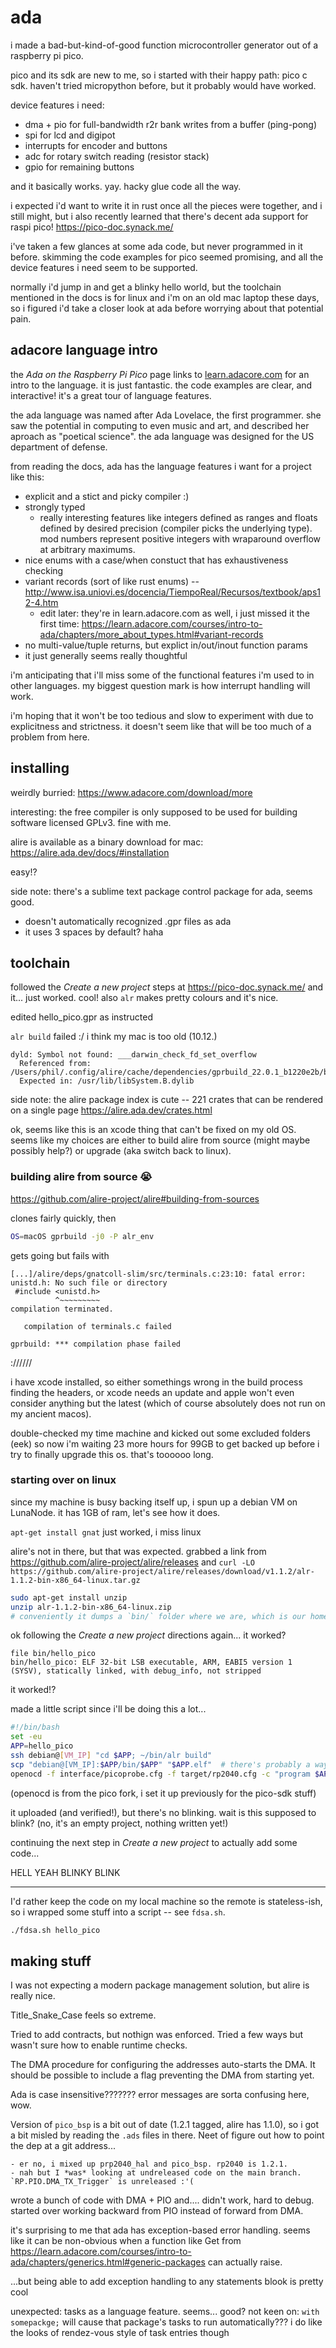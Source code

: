 # ada

i made a bad-but-kind-of-good function microcontroller generator out of a raspberry pi pico.

pico and its sdk are new to me, so i started with their happy path: pico c sdk. haven't tried micropython before, but it probably would have worked.

device features i need:

- dma + pio for full-bandwidth r2r bank writes from a buffer (ping-pong)
- spi for lcd and digipot
- interrupts for encoder and buttons
- adc for rotary switch reading (resistor stack)
- gpio for remaining buttons

and it basically works. yay. hacky glue code all the way.

i expected i'd want to write it in rust once all the pieces were together, and i still might, but i also recently learned that there's decent ada support for raspi pico! https://pico-doc.synack.me/

i've taken a few glances at some ada code, but never programmed in it before. skimming the code examples for pico seemed promising, and all the device features i need seem to be supported.

normally i'd jump in and get a blinky hello world, but the toolchain mentioned in the docs is for linux and i'm on an old mac laptop these days, so i figured i'd take a closer look at ada before worrying about that potential pain.

## adacore language intro

the _Ada on the Raspberry Pi Pico_ page links to [learn.adacore.com](https://learn.adacore.com/courses/intro-to-ada/index.html) for an intro to the language. it is just fantastic. the code examples are clear, and interactive! it's a great tour of language features.

the ada language was named after Ada Lovelace, the first programmer. she saw the potential in computing to even music and art, and described her aproach as "poetical science". the ada language was designed for the US department of defense.

from reading the docs, ada has the language features i want for a project like this:

- explicit and a stict and picky compiler :)
- strongly typed
    - really interesting features like integers defined as ranges and floats defined by desired precision (compiler picks the underlying type). mod numbers represent positive integers with wraparound overflow at arbitrary maximums.
- nice enums with a case/when constuct that has exhaustiveness checking
- variant records (sort of like rust enums) -- http://www.isa.uniovi.es/docencia/TiempoReal/Recursos/textbook/aps12-4.htm
    - edit later: they're in learn.adacore.com as well, i just missed it the first time: https://learn.adacore.com/courses/intro-to-ada/chapters/more_about_types.html#variant-records
- no multi-value/tuple returns, but explict in/out/inout function params
- it just generally seems really thoughtful

i'm anticipating that i'll miss some of the functional features i'm used to in other languages. my biggest question mark is how interrupt handling will work.

i'm hoping that it won't be too tedious and slow to experiment with due to explicitness and strictness. it doesn't seem like that will be too much of a problem from here.


## installing

weirdly burried: https://www.adacore.com/download/more

interesting: the free compiler is only supposed to be used for building software licensed GPLv3. fine with me.

alire is available as a binary download for mac: https://alire.ada.dev/docs/#installation

easy!?

side note: there's a sublime text package control package for ada, seems good.
- doesn't automatically recognized .gpr files as ada
- it uses 3 spaces by default? haha


## toolchain

followed the _Create a new project_ steps at https://pico-doc.synack.me/ and it... just worked. cool! also `alr` makes pretty colours and it's nice.

edited hello_pico.gpr as instructed

`alr build` failed :/ i think my mac is too old (10.12.)

```
dyld: Symbol not found: ___darwin_check_fd_set_overflow
  Referenced from: /Users/phil/.config/alire/cache/dependencies/gprbuild_22.0.1_b1220e2b/bin/gprconfig
  Expected in: /usr/lib/libSystem.B.dylib
```

side note: the alire package index is cute -- 221 crates that can be rendered on a single page https://alire.ada.dev/crates.html

ok, seems like this is an xcode thing that can't be fixed on my old OS. seems like my choices are either to build alire from source (might maybe possibly help?) or upgrade (aka switch back to linux).

### building alire from source :sob:

https://github.com/alire-project/alire#building-from-sources

clones fairly quickly, then

```bash
OS=macOS gprbuild -j0 -P alr_env
```

gets going but fails with 

```
[...]/alire/deps/gnatcoll-slim/src/terminals.c:23:10: fatal error: unistd.h: No such file or directory
 #include <unistd.h>
          ^~~~~~~~~~
compilation terminated.

   compilation of terminals.c failed

gprbuild: *** compilation phase failed
```

://////

i have xcode installed, so either somethings wrong in the build process finding the headers, or xcode needs an update and apple won't even consider anything but the latest (which of course absolutely does not run on my ancient macos).

double-checked my time machine and kicked out some excluded folders (eek) so now i'm waiting 23 more hours for 99GB to get backed up before i try to finally upgrade this os. that's toooooo long.


### starting over on linux

since my machine is busy backing itself up, i spun up a debian VM on LunaNode. it has 1GB of ram, let's see how it does.

`apt-get install gnat` just worked, i miss linux

alire's not in there, but that was expected. grabbed a link from https://github.com/alire-project/alire/releases and `curl -LO https://github.com/alire-project/alire/releases/download/v1.1.2/alr-1.1.2-bin-x86_64-linux.tar.gz`

```bash
sudo apt-get install unzip
unzip alr-1.1.2-bin-x86_64-linux.zip
# conveniently it dumps a `bin/` folder where we are, which is our home dir, and the .profile script will just pick it up next login. sweet!
```

ok following the _Create a new project_ directions again... it worked?

```
file bin/hello_pico
bin/hello_pico: ELF 32-bit LSB executable, ARM, EABI5 version 1 (SYSV), statically linked, with debug_info, not stripped
```

it worked!?

made a little script since i'll be doing this a lot...
```bash
#!/bin/bash
set -eu
APP=hello_pico
ssh debian@[VM_IP] "cd $APP; ~/bin/alr build"
scp "debian@[VM_IP]:$APP/bin/$APP" "$APP.elf"  # there's probably a way to combine this with the ssh command?
openocd -f interface/picoprobe.cfg -f target/rp2040.cfg -c "program $APP.elf verify reset exit"
```

(openocd is from the pico fork, i set it up previously for the pico-sdk stuff)

it uploaded (and verified!), but there's no blinking. wait is this supposed to blink? (no, it's an empty project, nothing written yet!)

continuing the next step in _Create a new project_ to actually add some code...

HELL YEAH BLINKY BLINK

***

I'd rather keep the code on my local machine so the remote is stateless-ish, so i wrapped some stuff into a script -- see `fdsa.sh`.

```bash
./fdsa.sh hello_pico
```


## making stuff

I was not expecting a modern package management solution, but alire is really nice.

Title_Snake_Case feels so extreme.

Tried to add contracts, but nothign was enforced. Tried a few ways but wasn't sure how to enable runtime checks.

The DMA procedure for configuring the addresses auto-starts the DMA. It should be possible to include a flag preventing the DMA from starting yet.

Ada is case insensitive??????? error messages are sorta confusing here, wow.

Version of `pico_bsp` is a bit out of date (1.2.1 tagged, alire has 1.1.0), so i got a bit misled by reading the `.ads` files in there. Neet of figure out how to point the dep at a git address...

    - er no, i mixed up prp2040_hal and pico_bsp. rp2040 is 1.2.1.
    - nah but I *was* looking at undreleased code on the main branch. `RP.PIO.DMA_TX_Trigger` is unreleased :'(

wrote a bunch of code with DMA + PIO and.... didn't work, hard to debug. started over working backward from PIO instead of forward from DMA.

it's surprising to me that ada has exception-based error handling. seems like it can be non-obvious when a function like Get from https://learn.adacore.com/courses/intro-to-ada/chapters/generics.html#generic-packages can actually raise.

...but being able to add exception handling to any statements blook is pretty cool

unexpected: tasks as a language feature. seems... good?
not keen on: `with somepackge;` will cause that package's tasks to run automatically???
i do like the looks of rendez-vous style of task entries though
